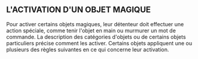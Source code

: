## L'ACTIVATION D'UN OBJET MAGIQUE


Pour activer certains objets magiques, leur détenteur doit
effectuer une action spéciale, comme tenir l'objet en main ou
murmurer un mot de commande. La description des catégories
d'objets ou de certains objets particuliers précise comment les
activer. Certains objets appliquent une ou plusieurs des règles
suivantes en ce qui concerne leur activation.
